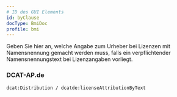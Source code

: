 ```yaml
---
# ID des GUI Elements
id: byClause
docType: BmiDoc
profile: bmi
---
```


Geben Sie hier an, welche Angabe zum Urheber bei Lizenzen mit Namensnennung gemacht werden muss, falls ein verpflichtender Namensnennungstext bei Lizenzangaben vorliegt.

### DCAT-AP.de
`dcat:Distribution / dcatde:licenseAttributionByText`
